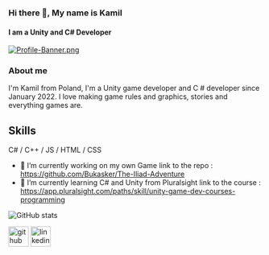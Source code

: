 ### Hi there 👋, My name is Kamil
#### I am a Unity and C# Developer
[![Profile-Banner.png](https://i.postimg.cc/w38TS1Z1/Profile-Banner.png)](https://postimg.cc/gLsWh2Yp)

<h3>About me</h3>
I'm Kamil from Poland, I'm a Unity game developer and C # developer since January 2022. I love making game rules and graphics, stories and everything games are.

<h2>Skills</h2>
C# / C++ / JS / HTML / CSS



- 🔭 I’m currently working on my own Game 
      link to the repo : https://github.com/Bukasker/The-Iliad-Adventure
- 🌱 I’m currently learning C# and Unity from Pluralsight
      link to the course : https://app.pluralsight.com/paths/skill/unity-game-dev-courses-programming 


![GitHub stats](https://github-readme-stats.vercel.app/api?username=Bukasker&show_icons=true)  

[<img src='https://cdn.jsdelivr.net/npm/simple-icons@3.0.1/icons/github.svg' alt='github' height='40'>](https://github.com/Bukasker)  [<img src='https://cdn.jsdelivr.net/npm/simple-icons@3.0.1/icons/linkedin.svg' alt='linkedin' height='40'>](https://www.linkedin.com/in/kamil-bukowczan/)  




